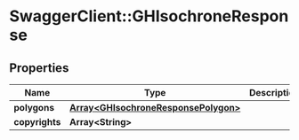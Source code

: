 # SwaggerClient::GHIsochroneResponse

## Properties
Name | Type | Description | Notes
------------ | ------------- | ------------- | -------------
**polygons** | [**Array&lt;GHIsochroneResponsePolygon&gt;**](GHIsochroneResponsePolygon.md) |  | [optional] 
**copyrights** | **Array&lt;String&gt;** |  | [optional] 


